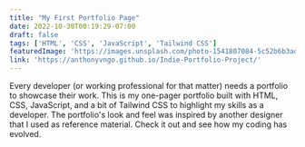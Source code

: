 ```yaml
---
title: "My First Portfolio Page"
date: 2022-10-30T00:19:29-07:00
draft: false
tags: ['HTML', 'CSS', 'JavaScript', 'Tailwind CSS']
featuredImage: 'https://images.unsplash.com/photo-1541807084-5c52b6b3adef?ixlib=rb-4.0.3&ixid=MnwxMjA3fDB8MHxwaG90by1wYWdlfHx8fGVufDB8fHx8&auto=format&fit=crop&w=774&q=80'
link: 'https://anthonyvngo.github.io/Indie-Portfolio-Project/'
---
```


Every developer (or working professional for that matter) needs a portfolio to showcase their work. This is my one-pager portfolio built with HTML, CSS, JavaScript, and a bit of Tailwind CSS to highlight my skills as a developer. The portfolio's look and feel was inspired by another designer that I used as reference material. Check it out and see how my coding has evolved. 